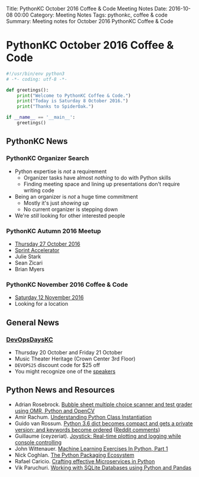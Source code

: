 Title: PythonKC October 2016 Coffee & Code Meeting Notes
Date: 2016-10-08 00:00
Category: Meeting Notes
Tags: pythonkc, coffee & code
Summary: Meeting notes for October 2016 PythonKC Coffee & Code

# PythonKC October 2016 Coffee & Code
```python
#!/usr/bin/env python3
# -*- coding: utf-8 -*-

def greetings():
    print("Welcome to PythonKC Coffee & Code.")
    print("Today is Saturday 8 October 2016.")
    print("Thanks to SpiderOak.")

if __name__ == '__main__':
    greetings()
```

## PythonKC News

### PythonKC Organizer Search
* Python expertise is _not_ a requirement
    * Organizer tasks have almost _nothing_ to do with Python skills
    * Finding meeting space and lining up presentations don't require writing code
* Being an organizer is _not_ a huge time commitment
    * Mostly it's just _showing up_
    * No current organizer is stepping down
* We're _still_ looking for other interested people

### PythonKC Autumn 2016 Meetup
* [Thursday 27 October 2016](http://www.meetup.com/pythonkc/events/233362622/)
* [Sprint Accelerator](http://sprintaccel.com)
* Julie Stark
* Sean Zicari
* Brian Myers

### PythonKC November 2016 Coffee & Code
* [Saturday 12 November 2016](http://www.meetup.com/pythonkc/events/234261269/)
* Looking for a location

## General News

### [DevOpsDaysKC](https://www.devopsdays.org/events/2016-kansascity/welcome/)
* Thursday 20 October and Friday 21 October
* Music Theater Heritage (Crown Center 3rd Floor)
* `DEVOPS25` discount code for $25 off
* You might recognize one of the [speakers](https://www.devopsdays.org/events/2016-kansascity/program/caleb-hyde/)


## Python News and Resources
* Adrian Rosebrock. [Bubble sheet multiple choice scanner and test grader using OMR, Python and OpenCV](http://www.pyimagesearch.com/2016/10/03/bubble-sheet-multiple-choice-scanner-and-test-grader-using-omr-python-and-opencv/)
* Amir Rachum. [Understanding Python Class Instantiation](http://amir.rachum.com/blog/2016/10/03/understanding-python-class-instantiation/)
* Guido van Rossum. [Python 3.6 dict becomes compact and gets a private version; and keywords become ordered](https://mail.python.org/pipermail/python-dev/2016-September/146348.html) ([Reddit comments](https://www.reddit.com/r/Python/comments/55iqpo/guido_on_dicts_in_python_36/))
* Guillaume (ceyzeriat). [Joystick: Real-time plotting and logging while console controlling](https://github.com/ceyzeriat/joystick)
* John Wittenauer. [Machine Learning Exercises In Python, Part 1](http://www.johnwittenauer.net/machine-learning-exercises-in-python-part-1/)
* Nick Coghlan. [The Python Packaging Ecosystem](http://www.curiousefficiency.org/posts/2016/09/python-packaging-ecosystem.html)
* Rafael Caricio. [Crafting effective Microservices in Python](http://caricio.com/2016/09/16/crafting-effective-microservices-in-python/)
* Vik Paruchuri. [Working with SQLite Databases using Python and Pandas](https://www.dataquest.io/blog/python-pandas-databases/)
